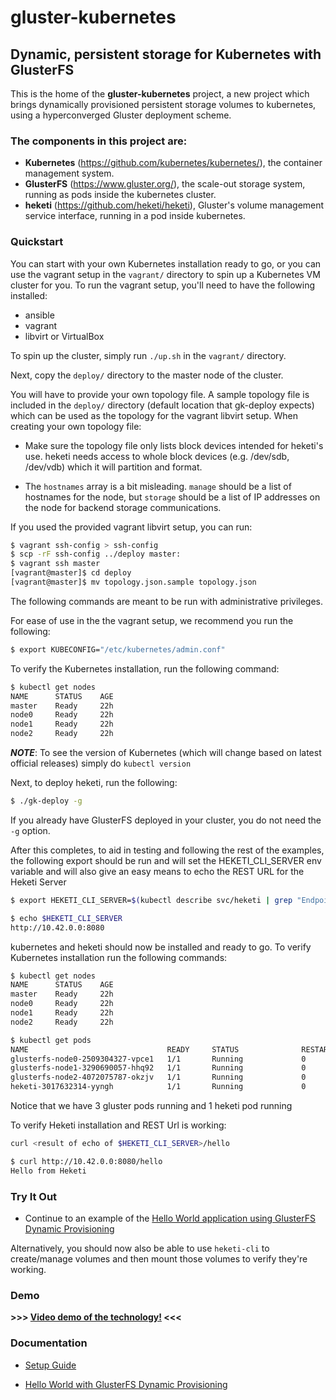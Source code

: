 # gluster-kubernetes

## Dynamic, persistent storage for Kubernetes with GlusterFS

This is the home of the **gluster-kubernetes** project,
a new project which brings dynamically provisioned persistent
storage volumes to kubernetes, using a hyperconverged Gluster
deployment scheme.

### The components in this project are:

* **Kubernetes** (https://github.com/kubernetes/kubernetes/), the container management system.
* **GlusterFS** (https://www.gluster.org/), the scale-out storage system, running as pods inside the kubernetes cluster.
* **heketi** (https://github.com/heketi/heketi), Gluster's volume management service interface, running in a pod inside kubernetes.

### Quickstart

You can start with your own Kubernetes installation ready to go, or you can
use the vagrant setup in the `vagrant/` directory to spin up a Kubernetes
VM cluster for you. To run the vagrant setup, you'll need to have the
following installed:

 * ansible
 * vagrant
 * libvirt or VirtualBox

To spin up the cluster, simply run `./up.sh` in the `vagrant/` directory.

Next, copy the `deploy/` directory to the master node of the cluster.

You will have to provide your own topology file. A sample topology file is
included in the `deploy/` directory (default location that gk-deploy expects)
which can be used as the topology for the vagrant libvirt setup. When
creating your own topology file:

 * Make sure the topology file only lists block devices intended for heketi's
 use. heketi needs access to whole block devices (e.g. /dev/sdb, /dev/vdb)
 which it will partition and format.

 * The `hostnames` array is a bit misleading. `manage` should be a list of
 hostnames for the node, but `storage` should be a list of IP addresses on
 the node for backend storage communications.

If you used the provided vagrant libvirt setup, you can run:

```bash
$ vagrant ssh-config > ssh-config
$ scp -rF ssh-config ../deploy master:
$ vagrant ssh master
[vagrant@master]$ cd deploy
[vagrant@master]$ mv topology.json.sample topology.json
```

The following commands are meant to be run with administrative privileges.

For ease of use in the the vagrant setup, we recommend you run the following:

```bash
$ export KUBECONFIG="/etc/kubernetes/admin.conf"
```

To verify the Kubernetes installation, run the following command:

```bash
$ kubectl get nodes
NAME      STATUS    AGE
master    Ready     22h
node0     Ready     22h
node1     Ready     22h
node2     Ready     22h
```

***NOTE***: To see the version of Kubernetes (which will change based on latest official releases) simply do `kubectl version`


Next, to deploy heketi, run the following:

```bash
$ ./gk-deploy -g
```

If you already have GlusterFS deployed in your cluster, you do not need the
`-g` option.


After this completes, to aid in testing and following the rest of the examples, the following export 
should be run and will set the HEKETI_CLI_SERVER env variable and will also give an
easy means to echo the REST URL for the Heketi Server

```bash
$ export HEKETI_CLI_SERVER=$(kubectl describe svc/heketi | grep "Endpoints:" | awk '{print "http://"$2}')

$ echo $HEKETI_CLI_SERVER
http://10.42.0.0:8080
```

kubernetes and heketi should now be installed and ready to go. 
To verify Kubernetes installation run the following commands:

```bash
$ kubectl get nodes
NAME      STATUS    AGE
master    Ready     22h
node0     Ready     22h
node1     Ready     22h
node2     Ready     22h

$ kubectl get pods
NAME                               READY     STATUS              RESTARTS   AGE
glusterfs-node0-2509304327-vpce1   1/1       Running             0          1d
glusterfs-node1-3290690057-hhq92   1/1       Running             0          1d
glusterfs-node2-4072075787-okzjv   1/1       Running             0          1d
heketi-3017632314-yyngh            1/1       Running             0          1d
```

Notice that we have 3 gluster pods running and 1 heketi pod running

To verify Heketi installation and REST Url is working:
```bash
curl <result of echo of $HEKETI_CLI_SERVER>/hello

$ curl http://10.42.0.0:8080/hello
Hello from Heketi
```

### Try It Out

* Continue to an example of the [Hello World application using GlusterFS Dynamic Provisioning](./docs/examples/hello_world/README.md)

Alternatively, you should now also be able to use `heketi-cli` to create/manage volumes and then mount
those volumes to verify they're working.

### Demo

**>>> [Video demo of the technology!](https://drive.google.com/file/d/0B667S2caJiy7QVpzVVFNQVdyaVE/view?usp=sharing) <<<**


### Documentation

* [Setup Guide](./docs/setup-guide.md)

* [Hello World with GlusterFS Dynamic Provisioning](./docs/examples/hello_world/README.md)
